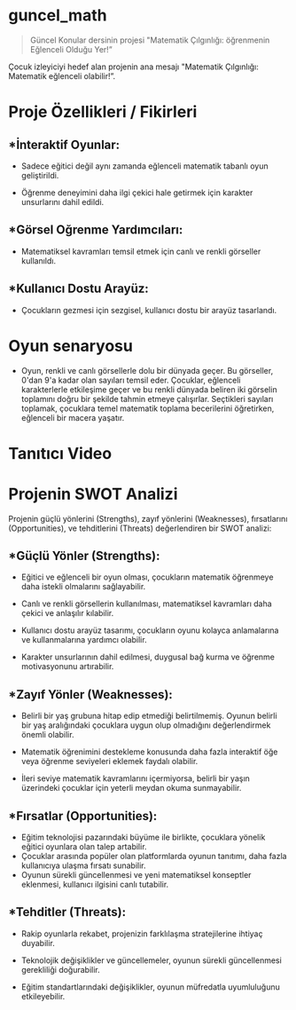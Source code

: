 # guncel_math
> Güncel Konular dersinin projesi
> "Matematik Çılgınlığı: öğrenmenin Eğlenceli Olduğu Yer!”

Çocuk izleyiciyi hedef alan projenin ana mesajı "Matematik Çılgınlığı: Matematik eğlenceli olabilir!”.

# Proje Özellikleri / Fikirleri

## *İnteraktif Oyunlar:

 - Sadece eğitici değil aynı zamanda eğlenceli matematik tabanlı oyun geliştirildi.

 - Öğrenme deneyimini daha ilgi çekici hale getirmek için karakter unsurlarını dahil edildi.

## *Görsel Oğrenme Yardımcıları:

 - Matematiksel kavramları temsil etmek için canlı ve renkli görseller kullanıldı.

## *Kullanıcı Dostu Arayüz:

 - Çocukların gezmesi için sezgisel, kullanıcı dostu bir arayüz tasarlandı.


# Oyun senaryosu

- Oyun, renkli ve canlı görsellerle dolu bir dünyada geçer. Bu görseller, 0'dan 9'a kadar olan sayıları temsil eder. Çocuklar, eğlenceli karakterlerle etkileşime geçer ve bu renkli dünyada beliren iki görselin toplamını doğru bir şekilde tahmin etmeye çalışırlar. Seçtikleri sayıları toplamak, çocuklara temel matematik toplama becerilerini öğretirken, eğlenceli bir macera yaşatır.


# Tanıtıcı Video


# Projenin SWOT Analizi

Projenin güçlü yönlerini (Strengths), zayıf yönlerini (Weaknesses), fırsatlarını (Opportunities), ve tehditlerini (Threats) değerlendiren bir SWOT analizi:

## *Güçlü Yönler (Strengths):

- Eğitici ve eğlenceli bir oyun olması, çocukların matematik öğrenmeye daha istekli olmalarını sağlayabilir.
  
- Canlı ve renkli görsellerin kullanılması, matematiksel kavramları daha çekici ve anlaşılır kılabilir.
  
- Kullanıcı dostu arayüz tasarımı, çocukların oyunu kolayca anlamalarına ve kullanmalarına yardımcı olabilir.
  
- Karakter unsurlarının dahil edilmesi, duygusal bağ kurma ve öğrenme motivasyonunu artırabilir.
  
## *Zayıf Yönler (Weaknesses):

- Belirli bir yaş grubuna hitap edip etmediği belirtilmemiş. Oyunun belirli bir yaş aralığındaki çocuklara uygun olup olmadığını değerlendirmek önemli olabilir.
  
- Matematik öğrenimini destekleme konusunda daha fazla interaktif öğe veya öğrenme seviyeleri eklemek faydalı olabilir.
  
- İleri seviye matematik kavramlarını içermiyorsa, belirli bir yaşın üzerindeki çocuklar için yeterli meydan okuma sunmayabilir.
  
## *Fırsatlar (Opportunities):

- Eğitim teknolojisi pazarındaki büyüme ile birlikte, çocuklara yönelik eğitici oyunlara olan talep artabilir.
- Çocuklar arasında popüler olan platformlarda oyunun tanıtımı, daha fazla kullanıcıya ulaşma fırsatı sunabilir.
- Oyunun sürekli güncellenmesi ve yeni matematiksel konseptler eklenmesi, kullanıcı ilgisini canlı tutabilir.

## *Tehditler (Threats):

- Rakip oyunlarla rekabet, projenizin farklılaşma stratejilerine ihtiyaç duyabilir.
  
- Teknolojik değişiklikler ve güncellemeler, oyunun sürekli güncellenmesi gerekliliği doğurabilir.
  
- Eğitim standartlarındaki değişiklikler, oyunun müfredatla uyumluluğunu etkileyebilir.
